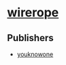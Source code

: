 # [wirerope](https://pypi.org/project/wirerope)



## Publishers
- [youknowone](https://pypi.org/user/youknowone)

